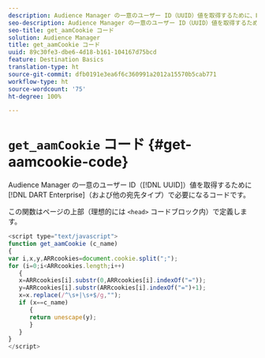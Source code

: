 ```yaml
---
description: Audience Manager の一意のユーザー ID（UUID）値を取得するために、DART Enterprise（および他の宛先タイプ）で必要となるコードです。
seo-description: Audience Manager の一意のユーザー ID（UUID）値を取得するために、DART Enterprise（および他の宛先タイプ）で必要となるコードです。
seo-title: get_aamCookie コード
solution: Audience Manager
title: get_aamCookie コード
uuid: 89c30fe3-dbe6-4d18-b161-104167d75bcd
feature: Destination Basics
translation-type: ht
source-git-commit: dfb0191e3ea6f6c360991a2012a15570b5cab771
workflow-type: ht
source-wordcount: '75'
ht-degree: 100%

---
```



# `get_aamCookie` コード {#get-aamcookie-code}

Audience Manager の一意のユーザー ID（[!DNL UUID]）値を取得するために [!DNL DART Enterprise]（および他の宛先タイプ）で必要になるコードです。

この関数はページの上部（理想的には `<head>` コードブロック内）で定義します。

<!-- r_aam_de_cookie.xml -->

```js
<script type="text/javascript">
function get_aamCookie (c_name)
{
var i,x,y,ARRcookies=document.cookie.split(";");
for (i=0;i<ARRcookies.length;i++)
   {
   x=ARRcookies[i].substr(0,ARRcookies[i].indexOf("="));
   y=ARRcookies[i].substr(ARRcookies[i].indexOf("=")+1);
   x=x.replace(/^\s+|\s+$/g,"");
   if (x==c_name)
      { 
      return unescape(y);
      }
   }
}
</script>
```
